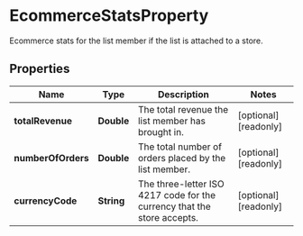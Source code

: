 

# EcommerceStatsProperty

Ecommerce stats for the list member if the list is attached to a store.

## Properties

| Name | Type | Description | Notes |
|------------ | ------------- | ------------- | -------------|
|**totalRevenue** | **Double** | The total revenue the list member has brought in. |  [optional] [readonly] |
|**numberOfOrders** | **Double** | The total number of orders placed by the list member. |  [optional] [readonly] |
|**currencyCode** | **String** | The three-letter ISO 4217 code for the currency that the store accepts. |  [optional] [readonly] |




